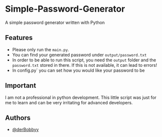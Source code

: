 
# Simple-Password-Generator

A simple password generator written with Python


## Features

- Please only run the `main.py`.
- You can find your generated password under `output/password.txt`
- In order to be able to run this script, you need the `output` folder and the `password.txt` stored in there. If this is not available, it can lead to errors!
- In config.py` you can set how you would like your password to be


## Important
I am not a professional in python development. This little script was just for me to learn and can be very irritating for advanced developers.


## Authors

- [@derBobbyy](https://github.com/derBobbyy)

